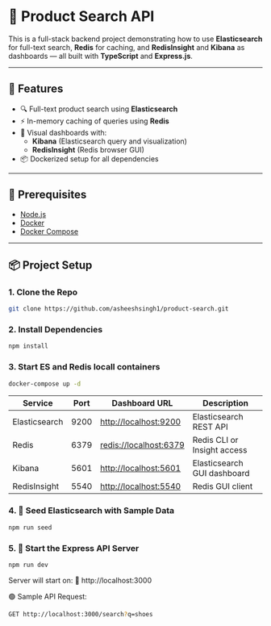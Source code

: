 # 🧠 Product Search API

This is a full-stack backend project demonstrating how to use **Elasticsearch** for full-text search, **Redis** for caching, and **RedisInsight** and **Kibana** as dashboards — all built with **TypeScript** and **Express.js**.

---

## 🚀 Features

- 🔍 Full-text product search using **Elasticsearch**
- ⚡ In-memory caching of queries using **Redis**
- 🧰 Visual dashboards with:
  - **Kibana** (Elasticsearch query and visualization)
  - **RedisInsight** (Redis browser GUI)
- 📦 Dockerized setup for all dependencies

---

## 🧱 Prerequisites

- [Node.js](https://nodejs.org/)
- [Docker](https://www.docker.com/)
- [Docker Compose](https://docs.docker.com/compose/)

---

## 📦 Project Setup

### 1. Clone the Repo

```bash
git clone https://github.com/asheeshsingh1/product-search.git
```


### 2. Install Dependencies
```bash
npm install
```

### 3. Start ES and Redis locall containers
```bash
docker-compose up -d
```

| Service        | Port  | Dashboard URL                            | Description                  |
|----------------|-------|-------------------------------------------|------------------------------|
| Elasticsearch  | 9200  | [http://localhost:9200](http://localhost:9200)     | Elasticsearch REST API       |
| Redis          | 6379  | [redis://localhost:6379](redis://localhost:6379)   | Redis CLI or Insight access |
| Kibana         | 5601  | [http://localhost:5601](http://localhost:5601)     | Elasticsearch GUI dashboard |
| RedisInsight   | 5540  | [http://localhost:5540](http://localhost:5540)     | Redis GUI client             |


### 4. 🌱 Seed Elasticsearch with Sample Data
```bash
npm run seed
```

### 5. 🧪 Start the Express API Server
```bash
npm run dev
```

Server will start on:
🔗 http://localhost:3000

🟢 Sample API Request:
```bash
GET http://localhost:3000/search?q=shoes
```